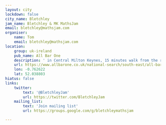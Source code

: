 ```yaml
---
layout: city
lockdown: false
city_name: Bletchley
jam_name: Bletchley & MK MathsJam
email: bletchley@mathsjam.com
organiser:
    name: Tom
    email: bletchley@mathsjam.com
location:
    group: uk-ireland
    pub_name: All Bar One
    description: ' in Central Milton Keynes, 15 minutes walk from the railway station'
    url: https://www.allbarone.co.uk/national-search/south-east/all-bar-one-milton-keynes/
    lon: -0.762622
    lat: 52.038803
hiatus: false
links:
    twitter:
        text: '@BletchleyJam'
        url: https://twitter.com/BletchleyJam
    mailing_list:
        text: 'Join mailing list'
        url: https://groups.google.com/g/bletchleymathsjam

---
```


